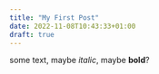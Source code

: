 ```yaml
---
title: "My First Post"
date: 2022-11-08T10:43:33+01:00
draft: true
---
```


some text, maybe *italic*, maybe **bold**? 


